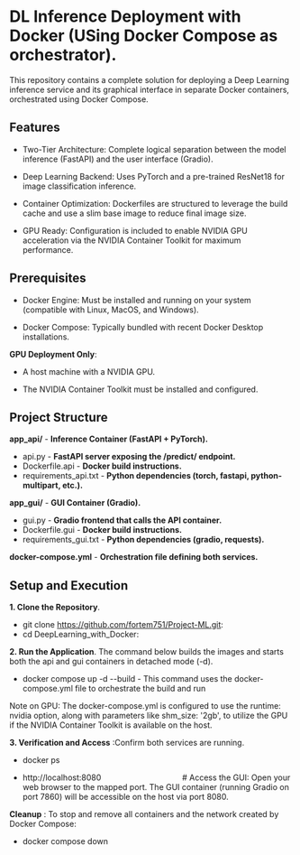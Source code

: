# DL Inference Deployment with Docker (USing Docker Compose as orchestrator).

This repository contains a complete solution for deploying a Deep Learning inference service and its graphical interface in separate Docker containers, orchestrated using Docker Compose.

## Features

- Two-Tier Architecture: Complete logical separation between the model inference (FastAPI) and the user interface (Gradio).

- Deep Learning Backend: Uses PyTorch and a pre-trained ResNet18 for image classification inference.

- Container Optimization: Dockerfiles are structured to leverage the build cache and use a slim base image to reduce final image size.

- GPU Ready: Configuration is included to enable NVIDIA GPU acceleration via the NVIDIA Container Toolkit for maximum performance.

## Prerequisites

- Docker Engine: Must be installed and running on your system (compatible with Linux, MacOS, and Windows).

- Docker Compose: Typically bundled with recent Docker Desktop installations.

**GPU Deployment Only**:

- A host machine with a NVIDIA GPU.

- The NVIDIA Container Toolkit must be installed and configured.


## Project Structure

**app_api/**             - **Inference Container (FastAPI + PyTorch).**
- api.py                 - **FastAPI server exposing the /predict/ endpoint.**
- Dockerfile.api         - **Docker build instructions.**
- requirements_api.txt   - **Python dependencies (torch, fastapi, python-multipart, etc.).**

**app_gui/**             - **GUI Container (Gradio).**
- gui.py                 - **Gradio frontend that calls the API container.**
- Dockerfile.gui         - **Docker build instructions.**
- requirements_gui.txt   - **Python dependencies (gradio, requests).**

**docker-compose.yml**   - **Orchestration file defining both services.**

## Setup and Execution
**1. Clone the Repository**.

- git clone https://github.com/fortem751/Project-ML.git:
- cd DeepLearning_with_Docker:

**2. Run the Application**.
The command below builds the images and starts both the api and gui containers in detached mode (-d).

- docker compose up -d --build - This command uses the docker-compose.yml file to orchestrate the build and run

Note on GPU: The docker-compose.yml is configured to use the runtime: nvidia option, along with parameters like shm_size: '2gb', to utilize the GPU if the NVIDIA Container Toolkit is available on the host.

**3. Verification and Access** :Confirm both services are running.

- docker ps

- http://localhost:8080&emsp;&emsp;&emsp;&emsp;&emsp;&emsp;&emsp;&emsp;&emsp;&emsp; # Access the GUI: Open your web browser to the mapped port. The GUI container (running Gradio on port 7860) will be accessible on the host via port 8080.

**Cleanup** : To stop and remove all containers and the network created by Docker Compose:

- docker compose down